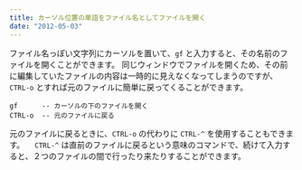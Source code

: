 ```yaml
---
title: カーソル位置の単語をファイル名としてファイルを開く
date: "2012-05-03"
---
```


ファイル名っぽい文字列にカーソルを置いて、`gf` と入力すると、その名前のファイルを開くことができます。
同じウィンドウでファイルを開くため、その前に編集していたファイルの内容は一時的に見えなくなってしまうのですが、`CTRL-o` とすれば元のファイルに簡単に戻ってくることができます。

~~~
gf      -- カーソルの下のファイルを開く
CTRL-o  -- 元のファイルに戻る
~~~

元のファイルに戻るときに、`CTRL-o` の代わりに `CTRL-^` を使用することもできます。
　`CTRL-^` は直前のファイルに戻るという意味のコマンドで、続けて入力すると、２つのファイルの間で行ったり来たりすることができます。

